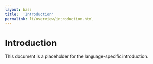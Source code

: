 ```yaml
---
layout: base
title:  'Introduction'
permalink: lt/overview/introduction.html
---
```


# Introduction

This document is a placeholder for the language-specific introduction.
